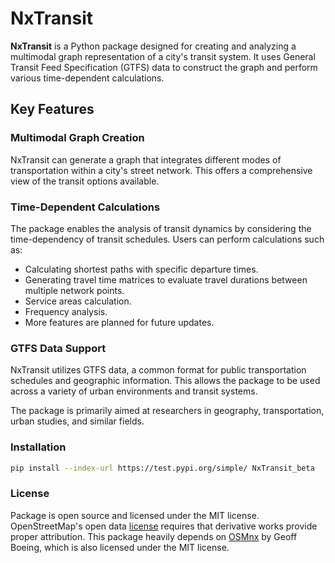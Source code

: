 # NxTransit

**NxTransit** is a Python package designed for creating and analyzing a multimodal graph representation of a city's transit system. It uses General Transit Feed Specification (GTFS) data to construct the graph and perform various time-dependent calculations.

## Key Features

### Multimodal Graph Creation
NxTransit can generate a graph that integrates different modes of transportation within a city's street network. This offers a comprehensive view of the transit options available.

### Time-Dependent Calculations
The package enables the analysis of transit dynamics by considering the time-dependency of transit schedules. Users can perform calculations such as:

- Calculating shortest paths with specific departure times.
- Generating travel time matrices to evaluate travel durations between multiple network points.
- Service areas calculation.
- Frequency analysis.
- More features are planned for future updates.

### GTFS Data Support
NxTransit utilizes GTFS data, a common format for public transportation schedules and geographic information. This allows the package to be used across a variety of urban environments and transit systems.

The package is primarily aimed at researchers in geography, transportation, urban studies, and similar fields.

### Installation
```bash
pip install --index-url https://test.pypi.org/simple/ NxTransit_beta
```
### License
Package is open source and licensed under the MIT license. OpenStreetMap's open data [license](https://www.openstreetmap.org/copyright/) requires that derivative works provide proper attribution. This package heavily depends on [OSMnx](https://geoffboeing.com/publications/osmnx-complex-street-networks/) by Geoff Boeing, which is also licensed under the MIT license.
